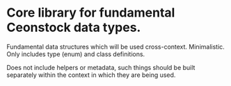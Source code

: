 # Core library for fundamental Ceonstock data types.
Fundamental data structures which will be used cross-context.
Minimalistic. Only includes type (enum) and class definitions.

Does not include helpers or metadata, such things should be built separately
within the context in which they are being used.
